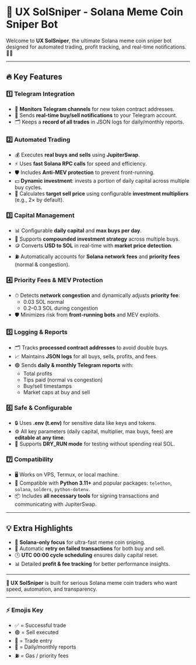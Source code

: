 # 🚀 UX SolSniper - Solana Meme Coin Sniper Bot

Welcome to **UX SolSniper**, the ultimate Solana meme coin sniper bot designed for automated trading, profit tracking, and real-time notifications. 💎✨

---

## 🔥 Key Features

### 1️⃣ Telegram Integration
- 📝 **Monitors Telegram channels** for new token contract addresses.  
- 📲 Sends **real-time buy/sell notifications** to your Telegram account.  
- 🗂 Keeps a **record of all trades** in JSON logs for daily/monthly reports.

### 2️⃣ Automated Trading
- 💰 Executes **real buys and sells** using **JupiterSwap**.  
- ⚡ Uses **fast Solana RPC calls** for speed and efficiency.  
- 🛡 Includes **Anti-MEV protection** to prevent front-running.  
- 💵 **Dynamic investment**: invests a portion of daily capital across multiple buy cycles.  
- 🧮 Calculates **target sell price** using configurable **investment multipliers** (e.g., 2× by default).  

### 3️⃣ Capital Management
- 📊 Configurable **daily capital** and **max buys per day**.  
- 🔄 Supports **compounded investment strategy** across multiple buys.  
- 🪙 Converts **USD to SOL** in real-time with **market price detection**.  
- ⛽ Automatically accounts for **Solana network fees** and **priority fees** (normal & congestion).  

### 4️⃣ Priority Fees & MEV Protection
- ⏱ Detects **network congestion** and dynamically adjusts **priority fee**:  
  - 0.03 SOL normal  
  - 0.2–0.3 SOL during congestion  
- 🛡 Minimizes risk from **front-running bots** and MEV exploits.

### 5️⃣ Logging & Reports
- 🗂 Tracks **processed contract addresses** to avoid double buys.  
- 📈 Maintains **JSON logs** for all buys, sells, profits, and fees.  
- 🟢 Sends **daily & monthly Telegram reports** with:  
  - Total profits  
  - Tips paid (normal vs congestion)  
  - Buy/sell timestamps  
  - Market caps at buy and sell  

### 6️⃣ Safe & Configurable
- 🔒 Uses **.env (t.env)** for sensitive data like keys and tokens.  
- ⚙️ All key parameters (daily capital, multiplier, max buys, fees) are **editable at any time**.  
- 🧪 Supports **DRY_RUN mode** for testing without spending real SOL.  

### 7️⃣ Compatibility
- 🖥 Works on VPS, Termux, or local machine.  
- 🤖 Compatible with **Python 3.11+** and popular packages: `telethon`, `solana`, `solders`, `python-dotenv`.  
- 📦 Includes **all necessary tools** for signing transactions and communicating with JupiterSwap.  

---

## 💡 Extra Highlights
- 🎯 **Solana-only focus** for ultra-fast meme coin sniping.  
- 🔁 Automatic **retry on failed transactions** for both buy and sell.  
- 🕒 **UTC 00:00 cycle scheduling** ensures daily capital reset.  
- 📊 Detailed **profit & fee tracking** for better performance insights.  

---

**💎 UX SolSniper** is built for serious Solana meme coin traders who want speed, automation, and transparency.  

---

### ⚡ Emojis Key
- ✅ = Successful trade  
- 🟣 = Sell executed  
- 🔹 = Trade entry  
- 📅 = Daily/monthly reports  
- ⛽ = Gas / priority fees